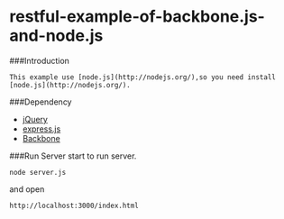 restful-example-of-backbone.js-and-node.js
==========================================

###Introduction

	This example use [node.js](http://nodejs.org/),so you need install [node.js](http://nodejs.org/).

###Dependency

* [jQuery](https://github.com/jquery/jquery)
* [express.js](http://expressjs.com/guide.html#intro)
* [Backbone](http://documentcloud.github.com/backbone)

###Run Server
start to run server.

    node server.js

and open

    http://localhost:3000/index.html
